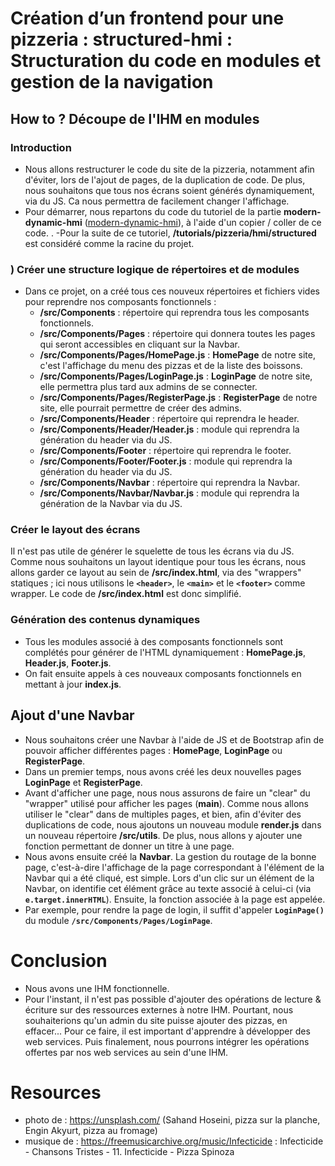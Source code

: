 # Création d’un frontend pour une pizzeria : structured-hmi : Structuration du code en modules et gestion de la navigation
## How to ? Découpe de l'IHM en modules
### Introduction
- Nous allons restructurer le code du site de la pizzeria, notamment afin d'éviter, lors de l'ajout de pages, de la duplication de code. De plus, nous souhaitons que tous nos écrans soient générés dynamiquement, via du JS. Ca nous permettra de facilement changer l'affichage.
- Pour démarrer, nous repartons du code du tutoriel de la partie **modern-dynamic-hmi** ([modern-dynamic-hmi](https://github.com/e-vinci/js-demos/tree/main/frontend/frontend-essentials/modern-dynamic-hmi)), à l'aide d'un copier / coller de ce code.
.
-Pour la suite de ce tutoriel, **/tutorials/pizzeria/hmi/structured** est considéré comme la racine du projet.
### ) Créer une structure logique de répertoires et de modules
- Dans ce projet, on a créé tous ces nouveux répertoires et fichiers vides pour reprendre nos composants fonctionnels :
    - **/src/Components** : répertoire qui reprendra tous les composants fonctionnels.
    - **/src/Components/Pages** : répertoire qui donnera toutes les pages qui seront accessibles 
    en cliquant sur la Navbar.
    - **/src/Components/Pages/HomePage.js** : **HomePage** de notre site, c'est l'affichage 
    du menu des pizzas et de la liste des boissons.
    - **/src/Components/Pages/LoginPage.js** : **LoginPage** de notre site, elle permettra plus tard
    aux admins de se connecter.
    - **/src/Components/Pages/RegisterPage.js** : **RegisterPage** de notre site, elle 
    pourrait permettre de créer des admins.
    - **/src/Components/Header** : répertoire qui reprendra le header.
    - **/src/Components/Header/Header.js** : module qui reprendra la génération du header via du JS.
    - **/src/Components/Footer** : répertoire qui reprendra le footer.
    - **/src/Components/Footer/Footer.js** : module qui reprendra la génération du header via du JS.
    - **/src/Components/Navbar** : répertoire qui reprendra la Navbar.
    - **/src/Components/Navbar/Navbar.js** : module qui reprendra la génération de la Navbar via du JS.

### Créer le layout des écrans
Il n'est pas utile de générer le squelette de tous les écrans via du JS.  
Comme nous souhaitons un layout identique pour tous les écrans, nous allons garder ce layout 
au sein de **/src/index.html**, via des "wrappers" statiques ; ici nous utilisons 
le **`<header>`**,  le **`<main>`** et le **`<footer>`** comme wrapper. 
Le code de **/src/index.html** est donc simplifié.

### Génération des contenus dynamiques
- Tous les modules associé à des composants fonctionnels sont complétés pour générer 
de l'HTML dynamiquement : **HomePage.js**, **Header.js**, **Footer.js**.
- On fait ensuite appels à ces nouveaux composants fonctionnels en mettant à jour 
**index.js**.
## Ajout d'une Navbar
- Nous souhaitons créer une Navbar à l'aide de JS et de Bootstrap afin de pouvoir afficher 
différentes pages : **HomePage**, **LoginPage** ou **RegisterPage**.  
- Dans un premier temps, nous avons créé les deux nouvelles pages **LoginPage** et **RegisterPage**.
- Avant d'afficher une page, nous nous assurons de faire un "clear" du "wrapper" 
utilisé pour afficher les pages (**main**). Comme nous allons utiliser le "clear" dans de 
multiples pages, et bien, afin d'éviter des duplications de code, nous ajoutons un nouveau
module **render.js** dans un nouveau répertoire **/src/utils**. De plus, nous allons y ajouter 
une fonction permettant de donner un titre à une page.
- Nous avons ensuite créé la **Navbar**. La gestion du routage de la bonne page, c'est-à-dire l'affichage de la page correspondant à l'élément de la Navbar qui a été cliqué, est simple.
Lors d'un clic sur un élément de la Navbar, on identifie cet élément grâce au texte associé à celui-ci (via **`e.target.innerHTML`**). Ensuite, la fonction associée à la page est appelée.
- Par exemple, pour rendre la page de login, il suffit d'appeler **`LoginPage()`** 
du module **`/src/Components/Pages/LoginPage`**.
# Conclusion
- Nous avons une IHM fonctionnelle.
- Pour l'instant, il n'est pas possible d'ajouter des opérations de lecture & écriture sur des ressources externes à notre IHM. Pourtant, nous souhaiterions qu'un admin du site puisse ajouter des pizzas, en effacer... Pour ce faire, il est important d'apprendre à développer des web services. Puis finalement, nous pourrons intégrer les opérations offertes par nos web services au sein d'une IHM.

# Resources
- photo de : https://unsplash.com/ (Sahand Hoseini, pizza sur la planche, Engin Akyurt, pizza au fromage)
- musique de : https://freemusicarchive.org/music/Infecticide : Infecticide - Chansons Tristes - 11. Infecticide - Pizza Spinoza